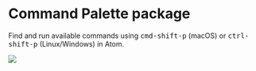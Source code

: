 # Command Palette package

Find and run available commands using <kbd>cmd-shift-p</kbd> (macOS) or <kbd>ctrl-shift-p</kbd> (Linux/Windows) in Atom.

![](https://f.cloud.github.com/assets/671378/2241354/2908b768-9ccd-11e3-9da1-a11753c0495d.png)
